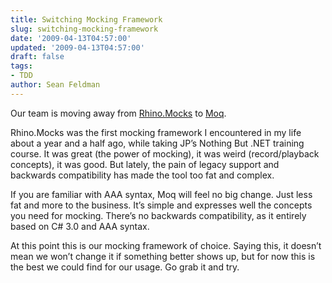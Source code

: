 ```yaml
---
title: Switching Mocking Framework
slug: switching-mocking-framework
date: '2009-04-13T04:57:00'
updated: '2009-04-13T04:57:00'
draft: false
tags:
- TDD
author: Sean Feldman
---
```



Our team is moving away from [Rhino.Mocks](http://ayende.com/projects/rhino-mocks.aspx) to [Moq](http://code.google.com/p/moq/).

Rhino.Mocks was the first mocking framework I encountered in my life about a year and a half ago, while taking JP’s Nothing But .NET training course. It was great (the power of mocking), it was weird (record/playback concepts), it was good. But lately, the pain of legacy support and backwards compatibility has made the tool too fat and complex.

If you are familiar with AAA syntax, Moq will feel no big change. Just less fat and more to the business. It’s simple and expresses well the concepts you need for mocking. There’s no backwards compatibility, as it entirely based on C# 3.0 and AAA syntax.

At this point this is our mocking framework of choice. Saying this, it doesn’t mean we won’t change it if something better shows up, but for now this is the best we could find for our usage. Go grab it and try.


